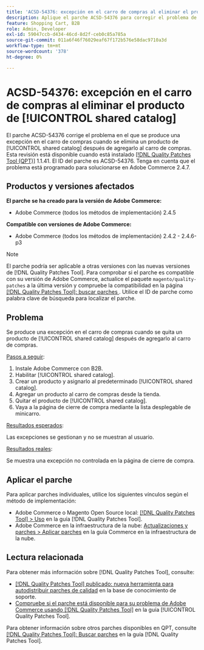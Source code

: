 ```yaml
---
title: 'ACSD-54376: excepción en el carro de compras al eliminar el producto de [!UICONTROL shared catalog]'
description: Aplique el parche ACSD-54376 para corregir el problema de Adobe Commerce en el que se produce una excepción en el carro de compras cuando se elimina un producto de [!UICONTROL shared catalog] después de agregarlo al carro de compras.
feature: Shopping Cart, B2B
role: Admin, Developer
exl-id: 59047ccb-d434-46cd-8d2f-ceb0c85a785a
source-git-commit: 011a6f46f76029eaf67f172b576e58dac9710a3d
workflow-type: tm+mt
source-wordcount: '378'
ht-degree: 0%

---
```


# ACSD-54376: excepción en el carro de compras al eliminar el producto de [!UICONTROL shared catalog]

El parche ACSD-54376 corrige el problema en el que se produce una excepción en el carro de compras cuando se elimina un producto de [!UICONTROL shared catalog] después de agregarlo al carro de compras. Esta revisión está disponible cuando está instalado [[!DNL Quality Patches Tool (QPT)]](https://experienceleague.adobe.com/en/docs/commerce-operations/tools/quality-patches-tool/quality-patches-tool-to-self-serve-quality-patches) 1.1.41. El ID del parche es ACSD-54376. Tenga en cuenta que el problema está programado para solucionarse en Adobe Commerce 2.4.7.

## Productos y versiones afectados

**El parche se ha creado para la versión de Adobe Commerce:**

* Adobe Commerce (todos los métodos de implementación) 2.4.5

**Compatible con versiones de Adobe Commerce:**

* Adobe Commerce (todos los métodos de implementación) 2.4.2 - 2.4.6-p3

>[!NOTE]
>
>El parche podría ser aplicable a otras versiones con las nuevas versiones de [!DNL Quality Patches Tool]. Para comprobar si el parche es compatible con su versión de Adobe Commerce, actualice el paquete `magento/quality-patches` a la última versión y compruebe la compatibilidad en la página [[!DNL Quality Patches Tool]: buscar parches ](https://experienceleague.adobe.com/tools/commerce-quality-patches/index.html). Utilice el ID de parche como palabra clave de búsqueda para localizar el parche.

## Problema

Se produce una excepción en el carro de compras cuando se quita un producto de [!UICONTROL shared catalog] después de agregarlo al carro de compras.

<u>Pasos a seguir</u>:

1. Instale Adobe Commerce con B2B.
1. Habilitar [!UICONTROL shared catalog].
1. Crear un producto y asignarlo al predeterminado [!UICONTROL shared catalog].
1. Agregar un producto al carro de compras desde la tienda.
1. Quitar el producto de [!UICONTROL shared catalog].
1. Vaya a la página de cierre de compra mediante la lista desplegable de minicarro.

<u>Resultados esperados</u>:

Las excepciones se gestionan y no se muestran al usuario.

<u>Resultados reales</u>:

Se muestra una excepción no controlada en la página de cierre de compra.

## Aplicar el parche

Para aplicar parches individuales, utilice los siguientes vínculos según el método de implementación:

* Adobe Commerce o Magento Open Source local: [[!DNL Quality Patches Tool] > Uso](/help/tools/quality-patches-tool/usage.md) en la guía [!DNL Quality Patches Tool].
* Adobe Commerce en la infraestructura de la nube: [Actualizaciones y parches > Aplicar parches](https://experienceleague.adobe.com/docs/commerce-cloud-service/user-guide/develop/upgrade/apply-patches.html) en la guía Commerce en la infraestructura de la nube.

## Lectura relacionada

Para obtener más información sobre [!DNL Quality Patches Tool], consulte:

* [[!DNL Quality Patches Tool] publicado: nueva herramienta para autodistribuir parches de calidad](https://experienceleague.adobe.com/en/docs/commerce-operations/tools/quality-patches-tool/quality-patches-tool-to-self-serve-quality-patches) en la base de conocimiento de soporte.
* [Compruebe si el parche está disponible para su problema de Adobe Commerce usando [!DNL Quality Patches Tool]](/help/tools/quality-patches-tool/patches-available-in-qpt/check-patch-for-magento-issue-with-magento-quality-patches.md) en la guía [!UICONTROL Quality Patches Tool].


Para obtener información sobre otros parches disponibles en QPT, consulte [[!DNL Quality Patches Tool]: Buscar parches](https://experienceleague.adobe.com/tools/commerce-quality-patches/index.html) en la guía [!DNL Quality Patches Tool].
